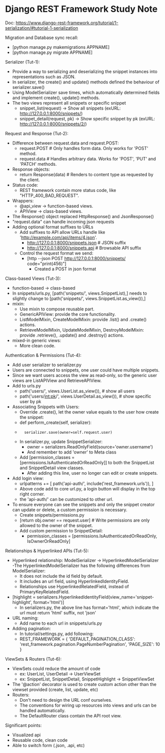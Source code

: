 # Django REST Framework Study Note
Doc: https://www.django-rest-framework.org/tutorial/1-serialization/#tutorial-1-serialization

Migration and Database sync recall:
- [python manage.py makemigrations APPNAME]
- [python manage.py migrate APPNAME]


Serializer (Tut-1):
- Provide a way to serializing and deserializing the snippet instances into representations such as JSON.
- In serializer, the create() and update() methods defined the behaviour of serializer.save()
- Using ModelSerializer save times, which automatically determined fields and implement create(), update() methods.
- The two views represent all snippets or specific snippet
  - snippet_list(request) -> Show all snippets (exURL: http://127.0.0.1:8000/snippets/)
  - snippet_detail(request, pk) -> Show specific snippet by pk (exURL: http://127.0.0.1:8000/snippets/2/)


Request and Response (Tut-2):
- Difference between request.data and request.POST:
  - request.POST  # Only handles form data.  Only works for 'POST' method.
  - request.data  # Handles arbitrary data.  Works for 'POST', 'PUT' and 'PATCH' methods.
- Response objects:
  - return Response(data)  # Renders to content type as requested by the client.
- Status code:
  - REST framework contain more status code, like "HTTP_400_BAD_REQUEST".
- Wrappers:
  - @api_view -> function-based views.
  - APIView -> class-based views.
- The Response() object replaced HttpResponse() and JsonResponse()
- "request.data" can handle incoming json requests
- Adding optional format suffixes to URLs
  - Add suffixes to API allow URLs handle like 'http://example.com/api/items/4.json'.
    - http://127.0.0.1:8000/snippets.json  # JSON suffix
    - http://127.0.0.1:8000/snippets.api   # Browsable API suffix
  - Control the request format we send:
    - [http --json POST http://127.0.0.1:8000/snippets/ code="print(456)"]
      - Created a POST in json format


Class-based Views (Tut-3):
- function-based -> class-based
- In snippets/urls.py, [path('snippets/', views.SnippetList),] needs to slightly change to [path('snippets/', views.SnippetList.as_view()),]
- mixin:
  - Use mixin to compose reusable part.
  - GenericAPIView: provide the core functionality.
  - ListModelMixin, CreateModelMixin: provide .list() and .create() actions.
  - RetrieveModelMixin, UpdateModelMixin, DestroyModelMixin: provide .retrieve(), .update() and .destroy() actions.
- mixed-in generic views:
  - More clean code.


Authentication & Permissions (Tut-4):
- Add user serializer to serializer.py
- Users are connected to snippets, one user could have multiple snippets.
- Since we want users access the view as read-only, so the generic user views are ListAPIView and RetrieveAPIView.
- Add to urls.py
  - path('users/', views.UserList.as_view()),     # show all users
  - path('users/<int:pk>/', views.UserDetail.as_view()),    # show specific user by pk
- Associating Snippets with Users:
  - Override .create(), let the owner value equals to the user how create the snippet:
  - def perform_create(self, serializer):
  -       serializer.save(owner=self.request.user)
  - In serializer.py, update SnippetSerializer:
    - owner = serializers.ReadOnlyField(source='owner.username')
    - And remember to add 'owner' to Meta class
  - Add [permission_classes = [permissions.IsAuthenticatedOrReadOnly]] to both the SnippetList and SnippetDetail view classes.
    - After adding this line, user no longer can edit or create snippets.
- Add login view:
  - urlpatterns += [
    path('api-auth/', include('rest_framework.urls')),
  ]
  - Above code add to core url.py, a login button will display in the top right corner.
  - the 'api-auth/' can be customized to other url.
- To ensure everyone can see the snippets and only the snippet creator can update or delete, a custom permission is necessary.
  - Create snippets/permissions.py
  - [return obj.owner == request.user]   # Write permissions are only allowed to the owner of the snippet.
  - Add custom permission to SnippetDetail:
    - permission_classes = [permissions.IsAuthenticatedOrReadOnly, IsOwnerOrReadOnly]


Relationships & Hyperlinked APIs (Tut-5):
- Hyperlinked relationship: ModelSerializer -> HyperlinkedModelSerializer
-The HyperlinkedModelSerializer has the following differences from ModelSerializer:
  - It does not include the id field by default.
  - It includes an url field, using HyperlinkedIdentityField.
  - Relationships use HyperlinkedRelatedField, instead of PrimaryKeyRelatedField.
- [highlight = serializers.HyperlinkedIdentityField(view_name='snippet-highlight', format='html')]
  - In serializers.py, the above line has format='html', which indicate the url must return 'html' suffix, not 'json'
- URL naming:
  - Add name to each url in snippets/urls.py
- Adding pagination:
  - In tutorial/settings.py, add following:
  - REST_FRAMEWORK = {
    'DEFAULT_PAGINATION_CLASS': 'rest_framework.pagination.PageNumberPagination',
    'PAGE_SIZE': 10
    }


ViewSets & Routers (Tut-6):
- ViewSets could reduce the amount of code
  - ex: UserList, UserDetail -> UserViewSet
  - ex: SnippetList, SnippetDetail, SnippetHighlight -> SnippetViewSet
- The '@action' decorator is used to create custom action other than the viewset provided (create, list, update, etc)
- Routers:
  - Don't need to design the URL conf ourselves.
  - The conventions for wiring up resources into views and urls can be handled automatically.
  - The DefaultRouter class contain the API root view.


Significant points:
- Visualized api
- Reusable code, clean code
- Able to switch form (.json, .api, etc)